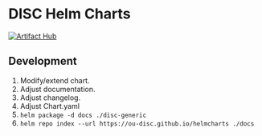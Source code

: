 # DISC Helm Charts

[![Artifact Hub](https://img.shields.io/endpoint?url=https://artifacthub.io/badge/repository/ou-disc-charts)](https://artifacthub.io/packages/search?repo=ou-disc-charts)

## Development

1. Modify/extend chart.
2. Adjust documentation.
3. Adjust changelog.
4. Adjust Chart.yaml
5. `helm package -d docs ./disc-generic`
6. `helm repo index --url https://ou-disc.github.io/helmcharts ./docs`
